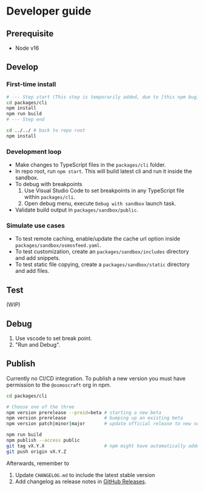 # Developer guide

## Prerequisite

- Node v16

## Develop

### First-time install

```bash
# --- Step start (This step is temporarily added, due to [this npm bug](https://github.com/npm/cli/issues/2632)).
cd packages/cli
npm install
npm run build
# --- Step end

cd ../../ # back to repo root
npm install
```

### Development loop

- Make changes to TypeScript files in the `packages/cli` folder.
- In repo root, run `npm start`. This will build latest cli and run it inside the sandbox.
- To debug with breakpoints
  1. Use Visual Studio Code to set breakpoints in any TypeScript file within `packages/cli`.
  2. Open debug menu, execute `Debug with sandbox` launch task.
- Validate build output in `packages/sandbox/public`.

### Simulate use cases

- To test remote caching, enable/update the cache url option inside `packages/sandbox/osmosfeed.yaml`.
- To test customization, create an `packages/sandbox/includes` directory and add snippets.
- To test static file copying, create a `packages/sandbox/static` directory and add files.

## Test

(WIP)

## Debug

1. Use vscode to set break point.
2. "Run and Debug".

## Publish

Currently no CI/CD integration. To publish a new version you must have permission to the `@osmoscraft` org in npm.

```bash
cd packages/cli

# Choose one of the three
npm version prerelease --preid=beta # starting a new beta
npm version prerelease              # bumping up an existing beta
npm version patch|minor|major       # update official release to new semver

npm run build
npm publish --access public
git tag vX.Y.X                      # npm might have automatically added a tag. If not, perform the step manually
git push origin vX.Y.Z
```

Afterwards, remember to

1. Update `CHANGELOG.md` to include the latest stable version
2. Add changelog as release notes in [GitHub Releases](https://github.com/osmoscraft/osmosfeed/tags).
